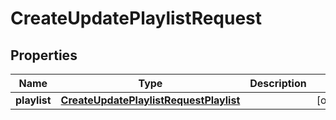 

# CreateUpdatePlaylistRequest


## Properties

| Name | Type | Description | Notes |
|------------ | ------------- | ------------- | -------------|
|**playlist** | [**CreateUpdatePlaylistRequestPlaylist**](CreateUpdatePlaylistRequestPlaylist.md) |  |  [optional] |



